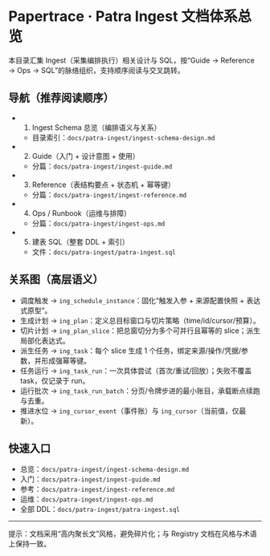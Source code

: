 # Papertrace · Patra Ingest 文档体系总览

本目录汇集 Ingest（采集编排执行）相关设计与 SQL，按“Guide → Reference → Ops → SQL”的脉络组织，支持顺序阅读与交叉跳转。

## 导航（推荐阅读顺序）

- 1) Ingest Schema 总览（编排语义与关系）
  - 目录索引：`docs/patra-ingest/ingest-schema-design.md`
- 2) Guide（入门 + 设计意图 + 使用）
  - 分篇：`docs/patra-ingest/ingest-guide.md`
- 3) Reference（表结构要点 + 状态机 + 幂等键）
  - 分篇：`docs/patra-ingest/ingest-reference.md`
- 4) Ops / Runbook（运维与排障）
  - 分篇：`docs/patra-ingest/ingest-ops.md`
- 5) 建表 SQL（整套 DDL + 索引）
  - 文件：`docs/patra-ingest/patra-ingest.sql`

## 关系图（高层语义）

- 调度触发 → `ing_schedule_instance`：固化“触发入参 + 来源配置快照 + 表达式原型”。
- 生成计划 → `ing_plan`：定义总目标窗口与切片策略（time/id/cursor/预算）。
- 切片计划 → `ing_plan_slice`：把总窗切分为多个可并行且幂等的 slice；派生局部化表达式。
- 派生任务 → `ing_task`：每个 slice 生成 1 个任务，绑定来源/操作/凭据/参数，并形成强幂等键。
- 任务运行 → `ing_task_run`：一次具体尝试（首次/重试/回放）；失败不覆盖 task，仅记录于 run。
- 运行批次 → `ing_task_run_batch`：分页/令牌步进的最小账目，承载断点续跑与去重。
- 推进水位 → `ing_cursor_event`（事件账）与 `ing_cursor`（当前值，仅最新）。

## 快速入口

- 总览：`docs/patra-ingest/ingest-schema-design.md`
- 入门：`docs/patra-ingest/ingest-guide.md`
- 参考：`docs/patra-ingest/ingest-reference.md`
- 运维：`docs/patra-ingest/ingest-ops.md`
- 全部 DDL：`docs/patra-ingest/patra-ingest.sql`

---

提示：文档采用“高内聚长文”风格，避免碎片化；与 Registry 文档在风格与术语上保持一致。
